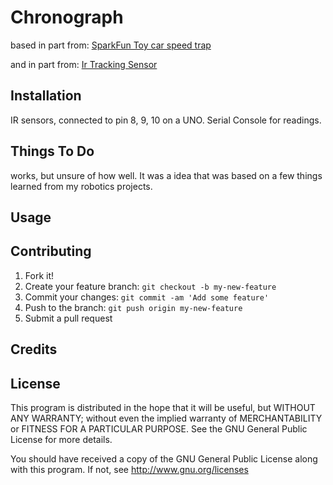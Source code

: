 # Chronograph

based in part from:
[SparkFun Toy car speed trap](https://invent.sparkfun.com/cwists/preview/1117-toy-car-speed-trapx?utm_campaign=Friday+Newsletter+-+August%2C+19+2016&utm_source=hs_email&utm_medium=email&utm_content=34047942&_hsenc=p2ANqtz-8ttxS6EV7m3raTDnyNBhGBer4dH-4u5LbySDv01ovh7OELh1s6ACAMtA9Yl8mX04aqAHO4oMnmGlIQgpQjn1rijgLvsQ&_hsmi=34047273)

and in part from:
[Ir Tracking Sensor](http://blog.whatgeek.com.pt/arduino/ir-tracking-sensor/)

## Installation

IR sensors, connected to pin 8, 9, 10 on a UNO. Serial Console for readings.

## Things To Do

works, but unsure of how well. It was a idea that was based on a few things learned from my robotics projects.

## Usage

## Contributing

1. Fork it!
2. Create your feature branch: `git checkout -b my-new-feature`
3. Commit your changes: `git commit -am 'Add some feature'`
4. Push to the branch: `git push origin my-new-feature`
5. Submit a pull request

## Credits

## License

This program is distributed in the hope that it will be useful,
but WITHOUT ANY WARRANTY; without even the implied warranty of
MERCHANTABILITY or FITNESS FOR A PARTICULAR PURPOSE.  See the
GNU General Public License for more details.

You should have received a copy of the GNU General Public License
along with this program.  If not, see <http://www.gnu.org/licenses>
